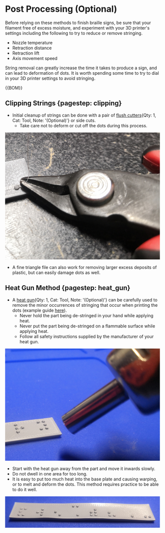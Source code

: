 [flush cutters]:Tools.yaml#FlushCutters
[heat gun]:Tools.yaml#HeatGun

# Post Processing (Optional)

Before relying on these methods to finish braille signs, be sure that your filament free of excess moisture, and experiment with your 3D printer's settings including the following to try to reduce or remove stringing.

* Nozzle temperature
* Retraction distance
* Retraction lift
* Axis movement speed

String removal can greatly increase the time it takes to produce a sign, and can lead to deformation of dots. It is worth spending some time to try to dial in your 3D printer settings to avoid stringing.

{{BOM}}

## Clipping Strings {pagestep: clipping}

* Initial cleanup of strings can be done with a pair of [flush cutters]{Qty: 1, Cat: Tool, Note: '(Optional)'} or side cuts.
    * Take care not to deform or cut off the dots during this process.

![Removing strings with sidecuts](images/braille_sign_generator_remove_strings_with_sidecuts.jpg)

* A fine triangle file can also work for removing larger excess deposits of plastic, but can easily damage dots as well.

## Heat Gun Method {pagestep: heat_gun}

* A [heat gun]{Qty: 1, Cat: Tool, Note: '(Optional)'} can be carefully used to remove the minor occurrences of stringing that occur when printing the dots (example guide [here](https://www.fabbaloo.com/blog/2017/12/8/pro-tip-an-easy-way-to-remove-stringies-from-your-3d-print)).
    * Never hold the part being de-stringed in your hand while applying heat.
    * Never put the part being de-stringed on a flammable surface while applying heat.
    * Follow all safety instructions supplied by the manufacturer of your heat gun.

![Removing strings with heat gun](images/braille_sign_generator_heat_gun.png)

* Start with the heat gun away from the part and move it inwards slowly.
* Do not dwell in one area for too long.
* It is easy to put too much heat into the base plate and causing warping, or to melt and deform the dots. This method requires practice to be able to do it well.

![Braille sign warped from too much heat](images/braille_sign_generator_warped_sign.png)
